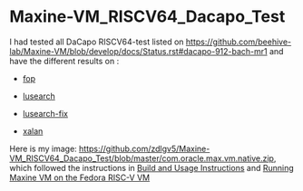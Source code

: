 # Maxine-VM_RISCV64_Dacapo_Test

I had tested all DaCapo RISCV64-test listed on https://github.com/beehive-lab/Maxine-VM/blob/develop/docs/Status.rst#dacapo-912-bach-mr1 and have the different results on :

- [fop](https://github.com/zdlgv5/Maxine-VM_RISCV64_Dacapo_Test/blob/master/fop.log)

- [lusearch](https://github.com/zdlgv5/Maxine-VM_RISCV64_Dacapo_Test/blob/master/lusearch.log)
- [lusearch-fix](https://github.com/zdlgv5/Maxine-VM_RISCV64_Dacapo_Test/blob/master/lusearch-fix.log)

- [xalan](https://github.com/zdlgv5/Maxine-VM_RISCV64_Dacapo_Test/blob/master/xalan.log)

Here is my image: https://github.com/zdlgv5/Maxine-VM_RISCV64_Dacapo_Test/blob/master/com.oracle.max.vm.native.zip, which followed the instructions in [Build and Usage Instructions](https://maxine-vm.readthedocs.io/en/latest/build.html) and [Running Maxine VM on the Fedora RISC-V VM](https://maxine-vm.readthedocs.io/en/latest/Working-with-RISCV-on-QEMU.html#running-maxine-vm-on-the-fedora-risc-v-vm)
